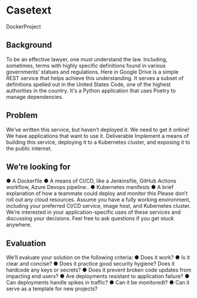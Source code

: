 # Casetext
DockerProject

## Background
To be an effective lawyer, one must understand the law. Including, sometimes, terms with highly specific
definitions found in various governments’ statues and regulations.
Here in Google Drive is a simple REST service that helps achieve this understanding. It serves a
subset of definitions spelled out in the United States Code, one of the highest authorities in the country.
It's a Python application that uses Poetry to manage dependencies.

## Problem
We’ve written this service, but haven’t deployed it. We need to get it online! We have applications that
want to use it.
Deliverable
Implement a means of building this service, deploying it to a Kubernetes cluster, and exposing it to the
public internet.

## We’re looking for
● A Dockerfile
● A means of CI/CD, like a Jenkinsfile, GitHub Actions workflow, Azure Devops pipeline..
● Kubernetes manifests
● A brief explanation of how a teammate could deploy and monitor this
Please don’t roll out any cloud resources. Assume you have a fully working environment, including your
preferred CI/CD service, image host, and Kubernetes cluster. We’re interested in your
application-specific uses of these services and discussing your decisions.
Feel free to ask questions if you get stuck anywhere.

## Evaluation
We’ll evaluate your solution on the following criteria:
● Does it work?
● Is it clear and concise?
● Does it practice good security hygiene? Does it hardcode any keys or secrets?
● Does it prevent broken code updates from impacting end users?
● Are deployments resistant to application failure?
● Can deployments handle spikes in traffic?
● Can it be monitoredt?
● Can it serve as a template for new projects?
